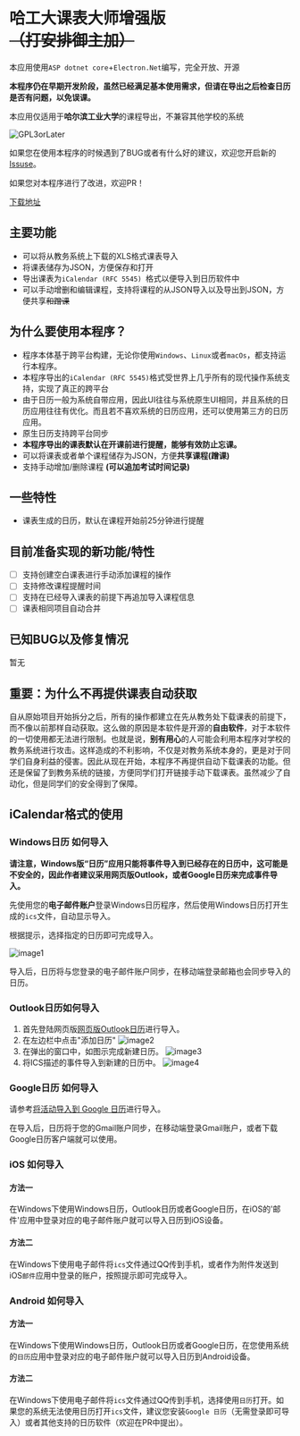# 哈工大课表大师增强版 <del>（打安排御主加）</del>
本应用使用`ASP dotnet core`+`Electron.Net`编写，完全开放、开源

**本程序仍在早期开发阶段，虽然已经满足基本使用需求，但请在导出之后检查日历是否有问题，以免误课。**

本应用仅适用于**哈尔滨工业大学**的课程导出，不兼容其他学校的系统

![GPL3orLater](https://www.gnu.org/graphics/gplv3-or-later.png)

如果您在使用本程序的时候遇到了BUG或者有什么好的建议，欢迎您开启新的[Issuse]()。

如果您对本程序进行了改进，欢迎PR！

[下载地址](https://github.com/HCGStudio/HIT-Schedule-Master-Plus/releases)

## 主要功能

- 可以将从教务系统上下载的XLS格式课表导入
- 将课表储存为JSON，方便保存和打开
- 导出课表为`iCalendar (RFC 5545) `格式以便导入到日历软件中
- 可以手动增删和编辑课程，支持将课程的从JSON导入以及导出到JSON，方便共享<del>和蹭课</del>

## 为什么要使用本程序？

- 程序本体基于跨平台构建，无论你使用`Windows`、`Linux`或者`macOs`，都支持运行本程序。
- 本程序导出的`iCalendar (RFC 5545)`格式受世界上几乎所有的现代操作系统支持，实现了真正的跨平台
- 由于日历一般为系统自带应用，因此UI往往与系统原生UI相同，并且系统的日历应用往往有优化。而且若不喜欢系统的日历应用，还可以使用第三方的日历应用。
- 原生日历支持跨平台同步
- **本程序导出的课表默认在开课前进行提醒，能够有效防止忘课。**
- 可以将课表或者单个课程储存为JSON，方便**共享课程(蹭课)**
- 支持手动增加/删除课程 **(可以追加考试时间记录)**

## 一些特性

- 课表生成的日历，默认在课程开始前25分钟进行提醒

## 目前准备实现的新功能/特性

- [ ] 支持创建空白课表进行手动添加课程的操作
- [ ] 支持修改课程提醒时间
- [ ] 支持在已经导入课表的前提下再追加导入课程信息
- [ ] 课表相同项目自动合并

## 已知BUG以及修复情况

暂无

## 重要：为什么不再提供课表自动获取

自从原始项目开始拆分之后，所有的操作都建立在先从教务处下载课表的前提下，而不像以前那样自动获取。这么做的原因是本软件是开源的**自由软件**，对于本软件的一切使用都无法进行限制。也就是说，**别有用心**的人可能会利用本程序对学校的教务系统进行攻击。这样造成的不利影响，不仅是对教务系统本身的，更是对于同学们自身利益的侵害。因此从现在开始，本程序不再提供自动下载课表的功能。但还是保留了到教务系统的链接，方便同学们打开链接手动下载课表。虽然减少了自动化，但是同学们的安全得到了保障。

## iCalendar格式的使用

### Windows日历 如何导入

**请注意，Windows版“日历”应用只能将事件导入到已经存在的日历中，这可能是不安全的，因此作者建议采用网页版Outlook，或者Google日历来完成事件导入。**

先使用您的**电子邮件账户**登录Windows日历程序，然后使用Windows日历打开生成的`ics`文件，自动显示导入。

根据提示，选择指定的日历即可完成导入。

![image1](https://github.com/HCGStudio/HIT-Schedule-Master-Plus/raw/master/img/image-1.png)

导入后，日历将与您登录的电子邮件账户同步，在移动端登录邮箱也会同步导入的日历。

### Outlook日历如何导入

1. 首先登陆网页版[网页版Outlook日历](https://outlook.live.com/calendar/)进行导入。
2. 在左边栏中点击"添加日历"
![image2](https://github.com/HCGStudio/HIT-Schedule-Master-Plus/raw/master/img/image-3.png)
3. 在弹出的窗口中，如图示完成新建日历。
![image3](https://github.com/HCGStudio/HIT-Schedule-Master-Plus/raw/master/img/image-4.png)
4. 将ICS描述的事件导入到新建的日历中。
![image4](https://github.com/HCGStudio/HIT-Schedule-Master-Plus/raw/master/img/image-5.png)


### Google日历 如何导入

请参考[将活动导入到 Google 日历](https://support.google.com/calendar/answer/37118?hl=zh-Hans)进行导入。

在导入后，日历将于您的Gmail账户同步，在移动端登录Gmail账户，或者下载Google日历客户端就可以使用。

### iOS 如何导入

#### 方法一

在Windows下使用Windows日历，Outlook日历或者Google日历，在iOS的'邮件'应用中登录对应的电子邮件账户就可以导入日历到iOS设备。

#### 方法二

在Windows下使用电子邮件将`ics`文件通过QQ传到手机，或者作为附件发送到iOS`邮件`应用中登录的账户，按照提示即可完成导入。

### Android 如何导入

#### 方法一

在Windows下使用Windows日历，Outlook日历或者Google日历，在您使用系统的`日历`应用中登录对应的电子邮件账户就可以导入日历到Android设备。

#### 方法二

在Windows下使用电子邮件将`ics`文件通过QQ传到手机，选择使用`日历`打开。如果您的系统无法使用日历打开`ics`文件，建议您安装`Google 日历`（无需登录即可导入）或者其他支持的日历软件（欢迎在PR中提出）。
